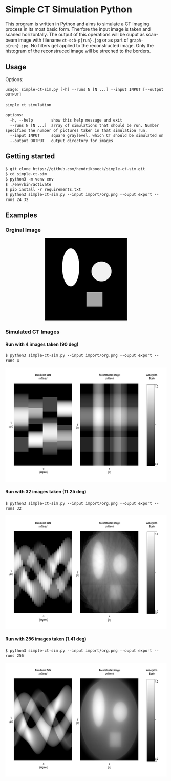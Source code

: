 # Simple CT Simulation Python

This program is written in Python and aims to simulate a CT imaging process in
its most basic form. Therfore the input image is taken and scaned horizontally.
The output of this operations will be ouput as scan-beam image with filename 
`ct-scb-p{run}.jpg` or as part of `graph-p{run}.jpg`. No filters get applied to
the reconstructed image. Only the histogram of the reconstruced image will be 
streched to the borders.



## Usage
Options:
```
usage: simple-ct-sim.py [-h] --runs N [N ...] --input INPUT [--output OUTPUT]

simple ct simulation

options:
  -h, --help        show this help message and exit
  --runs N [N ...]  array of simulations that should be run. Number specifies the number of pictures taken in that simulation run.
  --input INPUT     square graylevel, which CT should be simulated on
  --output OUTPUT   output directory for images
```

## Getting started
```
$ git clone https://github.com/hendrikboeck/simple-ct-sim.git
$ cd simple-ct-sim
$ python3 -m venv env
$ ./env/bin/activate
$ pip install -r requirements.txt
$ python3 simple-ct-sim.py --input import/org.png --ouput export --runs 24 32
```

## Examples

### Orginal Image
<div align="center">
  <img src="import/org.png" height=256 width=256/>
</div>

### Simulated CT Images

#### Run with 4 images taken (90 deg)
```
$ python3 simple-ct-sim.py --input import/org.png --ouput export --runs 4
```
<div align="center">
  <img src=".github/md/graph-p4.jpg" height=356 width=712/>
</div>

#### Run with 32 images taken (11.25 deg)
```
$ python3 simple-ct-sim.py --input import/org.png --ouput export --runs 32
```
<div align="center">
  <img src=".github/md/graph-p32.jpg" height=356 width=712/>
</div>

#### Run with 256 images taken (1.41 deg)
```
$ python3 simple-ct-sim.py --input import/org.png --ouput export --runs 256
```
<div align="center">
  <img src=".github/md/graph-p256.jpg" height=356 width=712/>
</div>